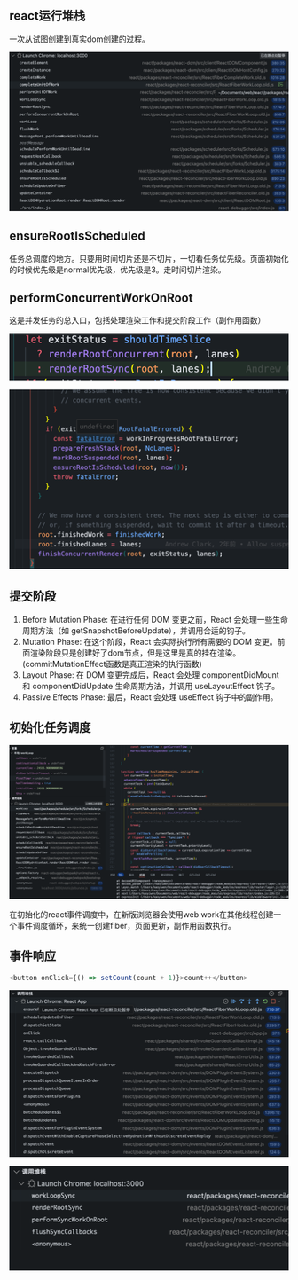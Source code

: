 ## react运行堆栈

一次从试图创建到真实dom创建的过程。

![reconciler_stack](reconciler_stack.png)

## ensureRootIsScheduled

任务总调度的地方。只要用时间切片还是不切片，一切看任务优先级。页面初始化的时候优先级是normal优先级，优先级是3。走时间切片渲染。

## performConcurrentWorkOnRoot

这是并发任务的总入口，包括处理渲染工作和提交阶段工作（副作用函数）

![concurrent](./concurrent.png)

![commit_phase](./commit_phase.png)

## 提交阶段

1. Before Mutation Phase: 在进行任何 DOM 变更之前，React 会处理一些生命周期方法（如 getSnapshotBeforeUpdate），并调用合适的钩子。
2. Mutation Phase: 在这个阶段，React 会实际执行所有需要的 DOM 变更。前面渲染阶段只是创建好了dom节点，但是这里是真的挂在渲染。(commitMutationEffect函数是真正渲染的执行函数)
3. Layout Phase: 在 DOM 变更完成后，React 会处理 componentDidMount 和 componentDidUpdate 生命周期方法，并调用 useLayoutEffect 钩子。
4. Passive Effects Phase: 最后，React 会处理 useEffect 钩子中的副作用。

## 初始化任务调度

![work_loop](work_loop.png)

在初始化的react事件调度中，在新版浏览器会使用web work在其他线程创建一个事件调度循环，来统一创建fiber，页面更新，副作用函数执行。

## 事件响应

```js
<button onClick={() => setCount(count + 1)}>count++</button>
```

![event_deal text](event_deal.png)

![click_deal](click_deal.png)
